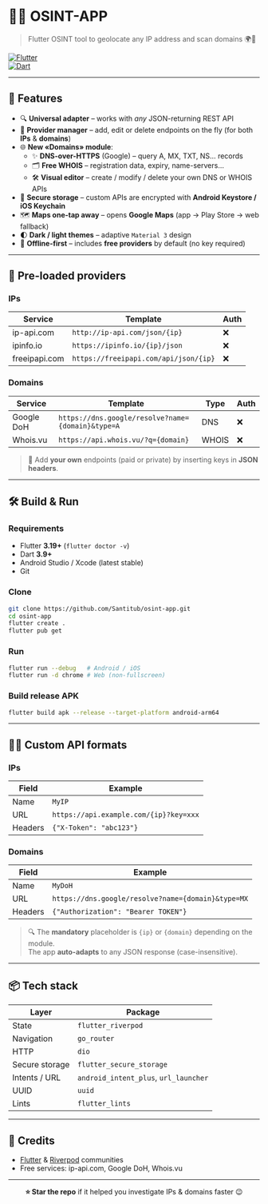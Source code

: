 # 🕵️‍♂️ OSINT-APP  
> Flutter OSINT tool to geolocate any IP address and scan domains 🌍🔎

[![Flutter](https://img.shields.io/badge/Flutter-3.19+-blue.svg?logo=flutter)](https://flutter.dev)  
[![Dart](https://img.shields.io/badge/Dart-3.9+-0175C2.svg?logo=dart)](https://dart.dev)

---

## 🚀 Features  
* 🔍 **Universal adapter** – works with *any* JSON-returning REST API  
* 🧩 **Provider manager** – add, edit or delete endpoints on the fly (for both **IPs** & **domains**)  
* 🌐 **New «Domains» module**:
  - ✨ **DNS-over-HTTPS** (Google) – query A, MX, TXT, NS… records  
  - 🗂️ **Free WHOIS** – registration data, expiry, name-servers…  
  - 🛠️ **Visual editor** – create / modify / delete your own DNS or WHOIS APIs  
* 🔐 **Secure storage** – custom APIs are encrypted with **Android Keystore / iOS Keychain**  
* 🗺️ **Maps one-tap away** – opens **Google Maps** (app → Play Store → web fallback)  
* 🌓 **Dark / light themes** – adaptive `Material 3` design  
* 📱 **Offline-first** – includes **free providers** by default (no key required)  

---

## 🧪 Pre-loaded providers  
### IPs  
| Service | Template | Auth |
|---------|----------|------|
| ip-api.com | `http://ip-api.com/json/{ip}` | ❌ |
| ipinfo.io | `https://ipinfo.io/{ip}/json` | ❌ |
| freeipapi.com | `https://freeipapi.com/api/json/{ip}` | ❌ |

### Domains  
| Service | Template | Type | Auth |
|---------|----------|------|------|
| Google DoH | `https://dns.google/resolve?name={domain}&type=A` | DNS | ❌ |
| Whois.vu | `https://api.whois.vu/?q={domain}` | WHOIS | ❌ |

> 🔧 Add **your own** endpoints (paid or private) by inserting keys in **JSON headers**.

---

## 🛠️ Build & Run  
### Requirements  
* Flutter **3.19+** (`flutter doctor -v`)  
* Dart **3.9+**  
* Android Studio / Xcode (latest stable)  
* Git  

### Clone  
```bash
git clone https://github.com/Santitub/osint-app.git
cd osint-app
flutter create .
flutter pub get
```

### Run  
```bash
flutter run --debug   # Android / iOS
flutter run -d chrome # Web (non-fullscreen)
```

### Build release APK  
```bash
flutter build apk --release --target-platform android-arm64
```

---

## 🧑‍💻 Custom API formats  
### IPs  
| Field | Example |
|-------|---------|
| Name | `MyIP` |
| URL | `https://api.example.com/{ip}?key=xxx` |
| Headers | `{"X-Token": "abc123"}` |

### Domains  
| Field | Example |
|-------|---------|
| Name | `MyDoH` |
| URL | `https://dns.google/resolve?name={domain}&type=MX` |
| Headers | `{"Authorization": "Bearer TOKEN"}` |

> 🔍 The **mandatory** placeholder is `{ip}` or `{domain}` depending on the module.  
> The app **auto-adapts** to any JSON response (case-insensitive).

---

## 📦 Tech stack  
| Layer | Package |
|-------|---------|
| State | `flutter_riverpod` |
| Navigation | `go_router` |
| HTTP | `dio` |
| Secure storage | `flutter_secure_storage` |
| Intents / URL | `android_intent_plus`, `url_launcher` |
| UUID | `uuid` |
| Lints | `flutter_lints` |

---

## 🙌 Credits  
* [Flutter](https://flutter.dev) & [Riverpod](https://riverpod.dev) communities  
* Free services: ip-api.com, Google DoH, Whois.vu  

---

<div align="center">

**⭐ Star the repo** if it helped you investigate IPs & domains faster 😉

</div

